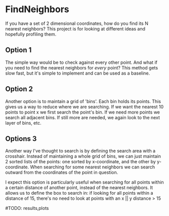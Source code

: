 # FindNeighbors

If you have a set of 2 dimensional coordinates, how do you find its N nearest neighbors? This project is for looking at different ideas and hopefully profiling them.

## Option 1
The simple way would be to check against every other point. And what if you need to find the nearest neighbors for _every_ point? This method gets slow fast, but it's simple to implement and can be used as a baseline.

## Option 2
Another option is to maintain a grid of 'bins'. Each bin holds its points. This gives us a way to reduce where we are searching. If we want the nearest 10 points to point x we first search the point's bin. If we need more points we search all adjacent bins. If still more are needed, we again look to the next layer of bins, etc.

## Options 3
Another way I've thought to search is by defining the search area with a crosshair. Instead of maintaining a whole grid of bins, we can just maintain 2 sorted lists of the points: one sorted by x-coordinate, and the other by y-coordinate. When searching for some nearest neighbors we can search outward from the coordinates of the point in question.

I expect this option is particularly useful when searching for all points within a certain distance of another point, instead of the nearest neighbors. It allows us to define the box to search in: if looking for all points within a distance of 15, there's no need to look at points with an x || y distance > 15

#TODO: results,plots